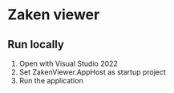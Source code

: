 # Zaken viewer

## Run locally
1. Open with Visual Studio 2022 
2. Set ZakenViewer.AppHost as startup project
3. Run the application 
